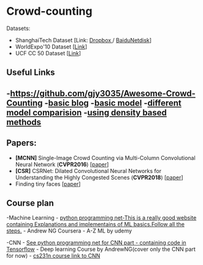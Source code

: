 # Crowd-counting
Datasets: 
- ShanghaiTech Dataset [Link: [Dropbox ](https://www.dropbox.com/s/fipgjqxl7uj8hd5/ShanghaiTech.zip?dl=0)/ [BaiduNetdisk](https://pan.baidu.com/s/1nuAYslz)]
- WorldExpo'10 Dataset [[Link](http://www.ee.cuhk.edu.hk/~xgwang/expo.html)]
- UCF CC 50 Dataset [[Link](http://crcv.ucf.edu/data/ucf-cc-50/)]

## Useful Links
-https://github.com/gjy3035/Awesome-Crowd-Counting
-[basic blog](https://medium.com/analytics-vidhya/its-a-record-breaking-crowd-d25c0149f7cd)
-[basic model](https://www.analyticsvidhya.com/blog/2019/02/building-crowd-counting-model-python/)
-[different model comparision](https://medium.com/@houdinisparks/comparing-different-crowd-counting-methods-8ef6ac1ebd9e)
-[using density based methods](https://towardsdatascience.com/objects-counting-by-estimating-a-density-map-with-convolutional-neural-networks-c01086f3b3ec)
-

## Papers:
- <a name="MCNN"></a> **[MCNN]** Single-Image Crowd Counting via Multi-Column Convolutional Neural Network (**CVPR2016**) [[paper](https://pdfs.semanticscholar.org/7ca4/bcfb186958bafb1bb9512c40a9c54721c9fc.pdf)] 
- <a name="CSR"></a> **[CSR]**  CSRNet: Dilated Convolutional Neural Networks for Understanding the Highly Congested Scenes (**CVPR2018**) [[paper](https://arxiv.org/abs/1802.10062)]
- Finding tiny faces [[paper](https://arxiv.org/abs/1612.04402)]

## Course plan
-Machine Learning
    - [python programming net-This is a really good website containing Explanations and implementains of ML basics.Follow all the steps.](https://pythonprogramming.net/machine-learning-tutorial-python-introduction/)
    - Andrew NG Coursera
    - A-Z ML by udemy
    
-CNN
    - [See python programming net for CNN part - containing code in Tensorflow](https://pythonprogramming.net/cnn-tensorflow-convolutional-nerual-network-machine-learning-tutorial/)
    - Deep learning Course by AndrewNG(cover only the CNN part for now) 
    - [cs231n course link to CNN](http://cs231n.github.io/convolutional-networks/)
